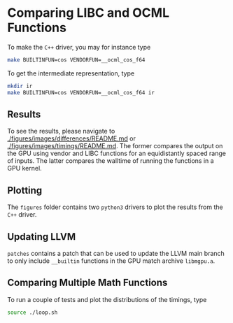 # Comparing LIBC and OCML Functions
To make the `C++` driver, you may for instance type
```bash
make BUILTINFUN=cos VENDORFUN=__ocml_cos_f64
```
To get the intermediate representation, type
```bash
mkdir ir
make BUILTINFUN=cos VENDORFUN=__ocml_cos_f64 ir
```
## Results
To see the results, please navigate to [./figures/images/differences/README.md](https://github.com/AntonRydahl/libcperf/blob/main/figures/images/differences/README.md) or [./figures/images/timings/README.md](https://github.com/AntonRydahl/libcperf/blob/main/figures/images/timings/README.md). The former compares the output on the GPU using vendor and LIBC functions for an equidistantly spaced range of inputs. The latter compares the walltime of running the functions in a GPU kernel.

## Plotting
The `figures` folder contains two `python3` drivers to plot the results from the `C++` driver.

## Updating LLVM
`patches` contains a patch that can be used to update the LLVM main branch to only include `__builtin` functions in the GPU match archive `libmgpu.a`. 

## Comparing Multiple Math Functions
To run a couple of tests and plot the distributions of the timings, type
```bash
source ./loop.sh
```
